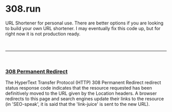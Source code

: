 # 308.run

URL Shortener for personal use. There are better options if you 
are looking to build your own URL shortener. I may eventually 
fix this code up, but for right now it is not production ready.

<br />

---

<br />


### [308 Permanent Redirect](https://developer.mozilla.org/en-US/docs/Web/HTTP/Status/308)

The HyperText Transfer Protocol (HTTP) 308 Permanent Redirect redirect status response code indicates that the resource requested has been definitively moved to the URL given by the Location headers. A browser redirects to this page and search engines update their links to the resource (in 'SEO-speak', it is said that the 'link-juice' is sent to the new URL). 